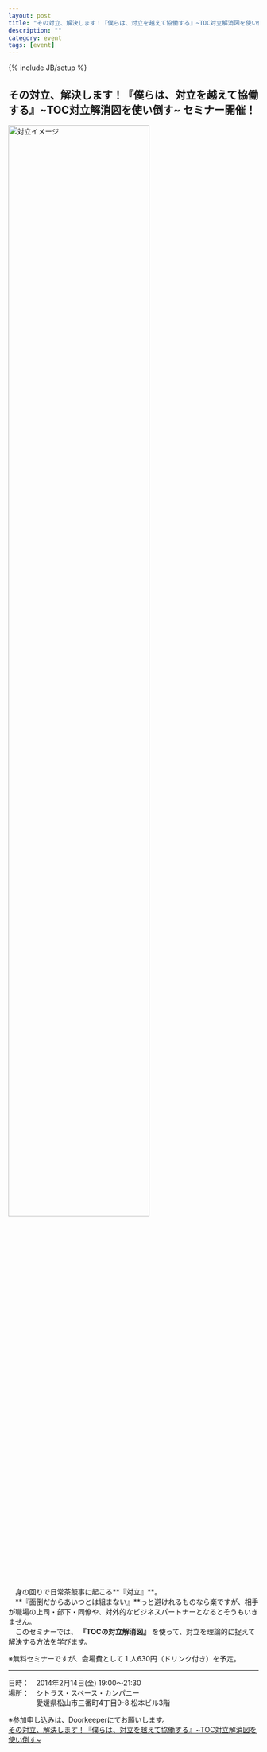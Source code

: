```yaml
---
layout: post
title: "その対立、解決します！『僕らは、対立を越えて協働する』~TOC対立解消図を使い倒す~ セミナー開催！"
description: ""
category: event
tags: [event]
---
```

{% include JB/setup %}

## その対立、解決します！『僕らは、対立を越えて協働する』~TOC対立解消図を使い倒す~ セミナー開催！

<img src="https://dzpp79ucibp5a.cloudfront.net/events_banners/8739_normal_1391401677_%E5%90%8D%E7%A7%B0%E6%9C%AA%E8%A8%AD%E5%AE%9A-1.jpg" alt="対立イメージ" width="75%">
  
　身の回りで日常茶飯事に起こる**『対立』**。  
　**『面倒だからあいつとは組まない』**っと避けれるものなら楽ですが、相手が職場の上司・部下・同僚や、対外的なビジネスパートナーとなるとそうもいきません。  
　このセミナーでは、 **『TOCの対立解消図』** を使って、対立を理論的に捉えて解決する方法を学びます。  
  
※無料セミナーですが、会場費として１人630円（ドリンク付き）を予定。

-------
日時：　2014年2月14日(金) 19:00～21:30  
場所：　シトラス・スペース・カンパニー  
　　　　愛媛県松山市三番町4丁目9-8 松本ビル3階  
  
※参加申し込みは、Doorkeeperにてお願いします。  
<a class="doorkeeper-registration-widget" data-width="550" href="http://agile459.doorkeeper.jp/events/8739">その対立、解決します！『僕らは、対立を越えて協働する』~TOC対立解消図を使い倒す~</a><script src="http://widgets.doorkeeper.jp/w/widget.js"></script>
